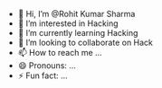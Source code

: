 - 👋 Hi, I’m @Rohit Kumar Sharma
- 👀 I’m interested in Hacking
- 🌱 I’m currently learning Hacking
- 💞️ I’m looking to collaborate on Hack
- 📫 How to reach me ...
- 😄 Pronouns: ...
- ⚡ Fun fact: ...

<!---
Hacker2k24/Hacker2k24 is a ✨ special ✨ repository because its `README.md` (this file) appears on your GitHub profile.
You can click the Preview link to take a look at your changes.
--->
